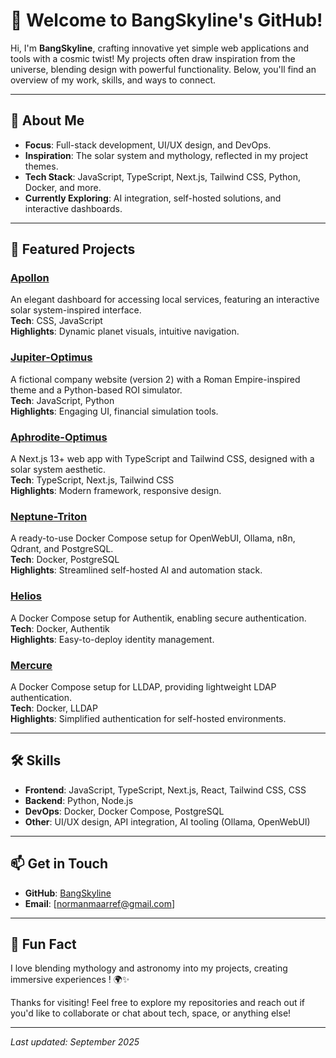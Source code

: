 # 👋 Welcome to BangSkyline's GitHub!

Hi, I'm **BangSkyline**, crafting innovative yet simple web applications and tools with a cosmic twist! My projects often draw inspiration from the universe, blending design with powerful functionality. Below, you'll find an overview of my work, skills, and ways to connect.

---

## 🌟 About Me
- **Focus**: Full-stack development, UI/UX design, and DevOps.
- **Inspiration**: The solar system and mythology, reflected in my project themes.
- **Tech Stack**: JavaScript, TypeScript, Next.js, Tailwind CSS, Python, Docker, and more.
- **Currently Exploring**: AI integration, self-hosted solutions, and interactive dashboards.

---

## 🚀 Featured Projects

### [Apollon](https://github.com/BangSkyline/Apollon)
An elegant dashboard for accessing local services, featuring an interactive solar system-inspired interface.  
**Tech**: CSS, JavaScript  
**Highlights**: Dynamic planet visuals, intuitive navigation.

### [Jupiter-Optimus](https://github.com/BangSkyline/Jupiter-Optimus)
A fictional company website (version 2) with a Roman Empire-inspired theme and a Python-based ROI simulator.  
**Tech**: JavaScript, Python  
**Highlights**: Engaging UI, financial simulation tools.

### [Aphrodite-Optimus](https://github.com/BangSkyline/Aphrodite-Optimus)
A Next.js 13+ web app with TypeScript and Tailwind CSS, designed with a solar system aesthetic.  
**Tech**: TypeScript, Next.js, Tailwind CSS  
**Highlights**: Modern framework, responsive design.

### [Neptune-Triton](https://github.com/BangSkyline/Neptune-Triton)
A ready-to-use Docker Compose setup for OpenWebUI, Ollama, n8n, Qdrant, and PostgreSQL.  
**Tech**: Docker, PostgreSQL  
**Highlights**: Streamlined self-hosted AI and automation stack.

### [Helios](https://github.com/BangSkyline/Helios)
A Docker Compose setup for Authentik, enabling secure authentication.  
**Tech**: Docker, Authentik  
**Highlights**: Easy-to-deploy identity management.

### [Mercure](https://github.com/BangSkyline/Mercure)
A Docker Compose setup for LLDAP, providing lightweight LDAP authentication.  
**Tech**: Docker, LLDAP  
**Highlights**: Simplified authentication for self-hosted environments.

---

## 🛠️ Skills
- **Frontend**: JavaScript, TypeScript, Next.js, React, Tailwind CSS, CSS
- **Backend**: Python, Node.js
- **DevOps**: Docker, Docker Compose, PostgreSQL
- **Other**: UI/UX design, API integration, AI tooling (Ollama, OpenWebUI)

---

## 📫 Get in Touch
- **GitHub**: [BangSkyline](https://github.com/BangSkyline)
- **Email**: [normanmaarref@gmail.com]

---

## 🌌 Fun Fact
I love blending mythology and astronomy into my projects, creating immersive experiences ! 🌍✨

Thanks for visiting! Feel free to explore my repositories and reach out if you'd like to collaborate or chat about tech, space, or anything else!

---

*Last updated: September 2025*
